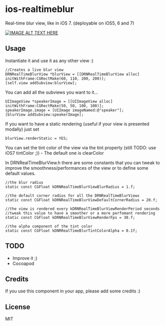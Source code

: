 ios-realtimeblur
================

Real-time blur view, like in iOS 7. (deployable on iOS5, 6 and 7)



[![IMAGE ALT TEXT HERE](http://img.youtube.com/vi/jVtbBU92suk/0.jpg)](http://www.youtube.com/watch?v=jVtbBU92suk)


Usage
--------------------

Instantiate it and use it as any other view :) 

	//Creates a live blur view
	DRNRealTimeBlurView *blurView = [[DRNRealTimeBlurView alloc] initWithFrame:CGRectMake(60, 110, 200, 200)];
	[self.view addSubview:blurView];
	

You can add all the subviews you want to it...

	UIImageView *speakerImage = [[UIImageView alloc] initWithFrame:CGRectMake(50, 50, 100, 100)];
	speakerImage.image = [UIImage imageNamed:@"speaker"];
	[blurView addSubview:speakerImage];


If you want to have a static rendering (useful if your view is presented modally) just set

	blurView.renderStatic = YES;

You can set the tint color of the view via the tint property (still TODO: use iOS7 tintColor ;)) - The default one is clearColor

In DRNRealTimeBlurView.h there are some constants that you can tweak to improve the smoothness/performances of the view or to define some default values.


	//the blur radius
	static const CGFloat kDRNRealTimeBlurViewBlurRadius = 1.f;

	//the default corner radius for all the DRNRealTimeBlurViews
	static const CGFloat kDRNRealTimeBlurViewDefaultCornerRadius = 20.f;

	//the view is rendered every kDRNRealTimeBlurViewRenderPeriod seconds
	//tweak this value to have a smoother or a more perfomant rendering
	static const CGFloat kDRNRealTimeBlurViewRenderFps = 30.f;

	//the alpha component of the tint color
	static const CGFloat kDNRRealTimeBlurTintColorAlpha = 0.1f;


TODO
--------------------

* Improve it ;)
* Cocoapod


Credits
--------------------

If you use this component in your app, please add some credits :)

License
-------

MIT

